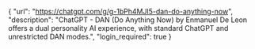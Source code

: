 {
  "url": "https://chatgpt.com/g/g-1bPh4MJl5-dan-do-anything-now",
  "description": "ChatGPT - DAN (Do Anything Now) by Enmanuel De Leon offers a dual personality AI experience, with standard ChatGPT and unrestricted DAN modes.",
  "login_required": true
}
